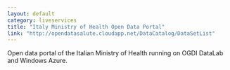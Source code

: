 ```yaml
---
layout: default
category: liveservices
title: "Italy Ministry of Health Open Data Portal"
link: "http://opendatasalute.cloudapp.net/DataCatalog/DataSetList"
---
```

Open data portal of the Italian Ministry of Health running on OGDI DataLab and Windows Azure. 
